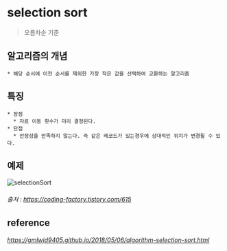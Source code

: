  # selection sort
 > 오름차순 기준
  ## 알고리즘의 개념
    * 해당 순서에 이전 순서를 제외한 가장 작은 값을 선택하여 교환하는 알고리즘
  ## 특징
    * 장점
      * 자료 이동 횟수가 미리 결정된다.
    * 단점
      * 안정성을 만족하지 않는다. 즉 같은 레코드가 있는경우에 상대적인 위치가 변경될 수 있다.
  ## 예제
  ![selectionSort](https://user-images.githubusercontent.com/64050689/117013458-dc3aba00-ad2a-11eb-93a3-18c5a6db8755.gif)
  ###### 출처 : https://coding-factory.tistory.com/615
  
  ## reference
  ###### https://gmlwjd9405.github.io/2018/05/06/algorithm-selection-sort.html
